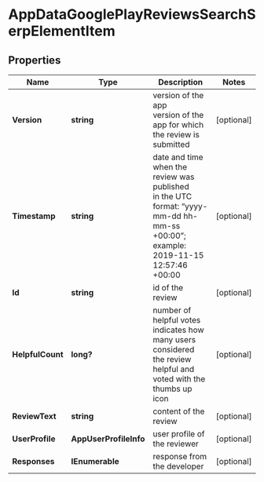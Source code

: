 # AppDataGooglePlayReviewsSearchSerpElementItem


## Properties

| Name | Type | Description | Notes |
|------------ | ------------- | ------------- | -------------|
**Version** | **string** | version of the app<br>version of the app for which the review is submitted |[optional]|
**Timestamp** | **string** | date and time when the review was published<br>in the UTC format: “yyyy-mm-dd hh-mm-ss +00:00”;<br>example:<br>2019-11-15 12:57:46 +00:00 |[optional]|
**Id** | **string** | id of the review |[optional]|
**HelpfulCount** | **long?** | number of helpful votes<br>indicates how many users considered the review helpful and voted with the thumbs up icon |[optional]|
**ReviewText** | **string** | content of the review |[optional]|
**UserProfile** | **AppUserProfileInfo** | user profile of the reviewer |[optional]|
**Responses** | **IEnumerable<ResponseDataInfo>** | response from the developer |[optional]|